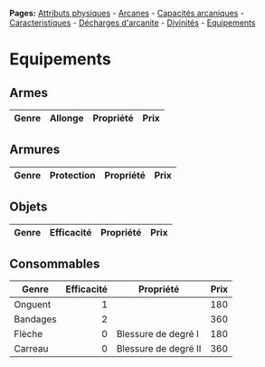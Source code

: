 **Pages:**
[Attributs physiques](../book/attributs.md) -
[Arcanes](../book/arcanes.md) -
[Capacités arcaniques](../book/capacités.md) -
[Caracteristiques](../book/caractéristiques.md) -
[Décharges d'arcanite](../book/décharges.md) -
[Divinités](../book/divinités.md) -
[Equipements](../book/équipements.md)
# Equipements

## Armes

|Genre|Allonge|Propriété|Prix|
|---|---:|---|---:|

## Armures

|Genre|Protection|Propriété|Prix|
|---|---:|---|---:|

## Objets

|Genre|Efficacité|Propriété|Prix|
|---|---:|---|---:|

## Consommables

|Genre|Efficacité|Propriété|Prix|
|---|---:|---|---:|
Onguent|1| |180
Bandages|2| |360
Flèche|0|Blessure de degré I|180
Carreau|0|Blessure de degré II|360

